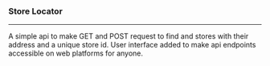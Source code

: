 ### Store Locator
--------------------

A simple api to make GET and POST request to find and stores with their address and a unique store id. 
User interface added to make api endpoints accessible on web platforms for anyone.

